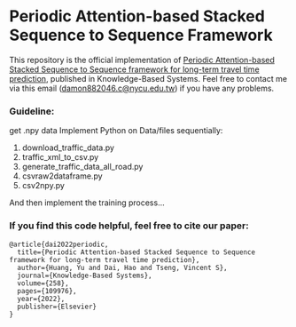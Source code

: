 # Periodic Attention-based Stacked Sequence to Sequence Framework
This repository is the official implementation of [Periodic Attention-based Stacked Sequence to Sequence framework for long-term travel time prediction](https://www.sciencedirect.com/science/article/pii/S0950705122010693?utm_campaign=STMJ_AUTH_SERV_PUBLISHED&utm_medium=email&utm_acid=265875295&SIS_ID=&dgcid=STMJ_AUTH_SERV_PUBLISHED&CMX_ID=&utm_in=DM307246&utm_source=AC_), published in Knowledge-Based Systems. Feel free to contact me via this email (damon882046.c@nycu.edu.tw) if you have any problems.

### Guideline:
get .npy data
Implement Python on Data/files sequentially:
1. download_traffic_data.py
2. traffic_xml_to_csv.py
3. generate_traffic_data_all_road.py
4. csvraw2dataframe.py
5. csv2npy.py
   
And then implement the training process...

### If you find this code helpful, feel free to cite our paper:
```
@article{dai2022periodic,
  title={Periodic Attention-based Stacked Sequence to Sequence framework for long-term travel time prediction},
  author={Huang, Yu and Dai, Hao and Tseng, Vincent S},
  journal={Knowledge-Based Systems},
  volume={258},
  pages={109976},
  year={2022},
  publisher={Elsevier}
}
```
